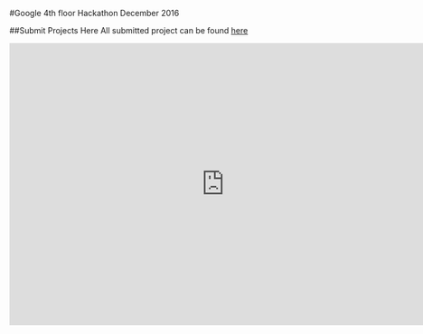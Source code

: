 #Google 4th floor Hackathon December 2016



##Submit Projects Here
All submitted project can be found [here](https://docs.google.com/spreadsheets/d/15cw_YZy6nLqiJMGp4dfAgyeIJLFbpXmgr7vqa77fG6Y/edit?usp=sharing)

<iframe src="https://docs.google.com/forms/d/e/1FAIpQLSe_hfW0GJbF8MXV_09QwqYLnBnG6x6Oj2xkYJYsfK1nuUP2MA/viewform?embedded=true" width="760" height="500" frameborder="0" marginheight="0" marginwidth="0">Loading...</iframe>